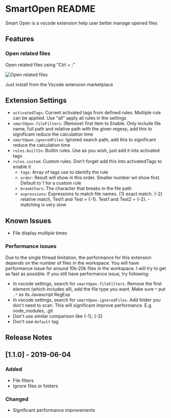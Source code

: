 # SmartOpen README

Smart Open is a vscode extension help user better manage opened files

## Features

### Open related files

Open related files using "Ctrl + ;"

<img alt="Open related files"
      src="https://github.com/SmartyTomato/SmartOpen/blob/master/resources/img/readme/readme_1.png">

Just install from the Vscode extension marketplace

## Extension Settings

* `activatedTags`: Current activated tags from defined rules. Multiple rule can be applied. Use "all" apply all rules in the settings
* `smartOpen.fileFilters`: (Remove) first item to Enable. Only include file name, full path and relative path with the given regexp, add this to significant reduce the calculation time
* `smartOpen.ignoredFiles`: Ignored search path, add this to significant reduce the calculation time
* `rules.builtIn`: Builtin rules. Use as you wish, just add it into activated tags
* `rules.custom`: Custom rules. Don't forget add this into activatedTags to enable it
  * `tags`: Array of tags use to identify the rule
  * `order`: Result will show in this order. Smaller number wil show first. Default to 1 for a custom rule
  * `breakChars`: The character that breaks in the file path
  * `expressions`: Expressions to match file names. {1} exact match. {-2} relative match, Test1 and Test = {-1}. Test1 and Test2 = {-2}. - matching is very slow

## Known Issues

* File display multiple times

### Performance issues

Due to the single thread limitation, the performance for this extension depends on the number of files in the workspace. You will have performance issue for around 10k-20k files in the workspace. I will try to get as fast as possible. If you still have performance issue, try following:

* In vscode settings, search for `smartOpen.fileFilters`. Remove the first element (which includes all), add the file type you want. Make sure `*` put `.*` as its Javascript RegExp
* In vscode settings, search for `smartOpen.ignoredFiles`. Add folder you don't need to scan. This will significant improve performance. E.g. node_modules, .git
* Don't use similar comparison like {-1}, {-2}
* Don't use `default` tag

## Release Notes

## [1.1.0] - 2019-06-04

### Added

* File filters
* Ignore files or folders

### Changed

* Significant performance improvements

[CHANGELOG]: https://github.com/smartytomato/smartopen/CHANGELOG.md
